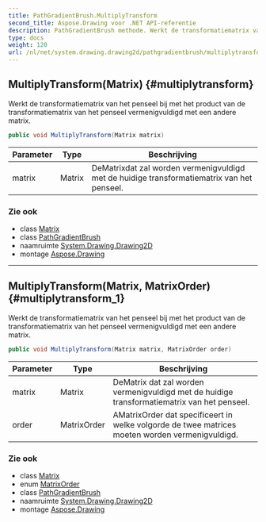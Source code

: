 ```yaml
---
title: PathGradientBrush.MultiplyTransform
second_title: Aspose.Drawing voor .NET API-referentie
description: PathGradientBrush methode. Werkt de transformatiematrix van het penseel bij met het product van de transformatiematrix van het penseel vermenigvuldigd met een andere matrix.
type: docs
weight: 120
url: /nl/net/system.drawing.drawing2d/pathgradientbrush/multiplytransform/
---
```

## MultiplyTransform(Matrix) {#multiplytransform}

Werkt de transformatiematrix van het penseel bij met het product van de transformatiematrix van het penseel vermenigvuldigd met een andere matrix.

```csharp
public void MultiplyTransform(Matrix matrix)
```

| Parameter | Type | Beschrijving |
| --- | --- | --- |
| matrix | Matrix | DeMatrixdat zal worden vermenigvuldigd met de huidige transformatiematrix van het penseel. |

### Zie ook

* class [Matrix](../../matrix/)
* class [PathGradientBrush](../)
* naamruimte [System.Drawing.Drawing2D](../../pathgradientbrush/)
* montage [Aspose.Drawing](../../../)

---

## MultiplyTransform(Matrix, MatrixOrder) {#multiplytransform_1}

Werkt de transformatiematrix van het penseel bij met het product van de transformatiematrix van het penseel vermenigvuldigd met een andere matrix.

```csharp
public void MultiplyTransform(Matrix matrix, MatrixOrder order)
```

| Parameter | Type | Beschrijving |
| --- | --- | --- |
| matrix | Matrix | DeMatrix dat zal worden vermenigvuldigd met de huidige transformatiematrix van het penseel. |
| order | MatrixOrder | AMatrixOrder dat specificeert in welke volgorde de twee matrices moeten worden vermenigvuldigd. |

### Zie ook

* class [Matrix](../../matrix/)
* enum [MatrixOrder](../../matrixorder/)
* class [PathGradientBrush](../)
* naamruimte [System.Drawing.Drawing2D](../../pathgradientbrush/)
* montage [Aspose.Drawing](../../../)


